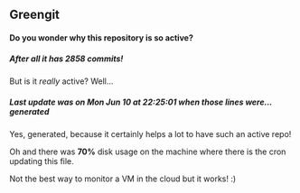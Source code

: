 ## Greengit

#### Do you wonder why this repository is so active?

##### After all it has 2858 commits!

But is it *really* active? Well...

##### Last update was on Mon Jun 10 at 22:25:01 when those lines were... generated

Yes, generated, because it certainly helps a lot to have such an active repo!

Oh and there was **70%** disk usage on the machine
where there is the cron updating this file.

Not the best way to monitor a VM in the cloud but it works! :)

